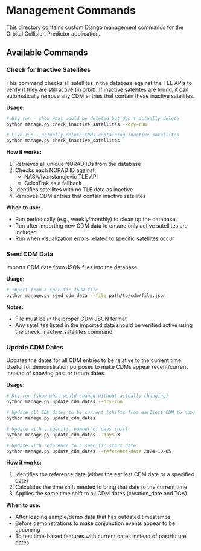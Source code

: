 # Management Commands

This directory contains custom Django management commands for the Orbital Collision Predictor application.

## Available Commands

### Check for Inactive Satellites

This command checks all satellites in the database against the TLE APIs to verify if they are still active (in orbit).
If inactive satellites are found, it can automatically remove any CDM entries that contain these inactive satellites.

**Usage:**

```bash
# Dry run - show what would be deleted but don't actually delete
python manage.py check_inactive_satellites --dry-run

# Live run - actually delete CDMs containing inactive satellites
python manage.py check_inactive_satellites
```

**How it works:**
1. Retrieves all unique NORAD IDs from the database
2. Checks each NORAD ID against:
   - NASA/Ivanstanojevic TLE API
   - CelesTrak as a fallback
3. Identifies satellites with no TLE data as inactive
4. Removes CDM entries that contain inactive satellites

**When to use:**
- Run periodically (e.g., weekly/monthly) to clean up the database
- Run after importing new CDM data to ensure only active satellites are included
- Run when visualization errors related to specific satellites occur

### Seed CDM Data

Imports CDM data from JSON files into the database.

**Usage:**

```bash
# Import from a specific JSON file
python manage.py seed_cdm_data --file path/to/cdm/file.json
```

**Notes:**
- File must be in the proper CDM JSON format
- Any satellites listed in the imported data should be verified active using the check_inactive_satellites command

### Update CDM Dates

Updates the dates for all CDM entries to be relative to the current time. Useful for demonstration purposes to make CDMs appear recent/current instead of showing past or future dates.

**Usage:**

```bash
# Dry run (show what would change without actually changing)
python manage.py update_cdm_dates --dry-run

# Update all CDM dates to be current (shifts from earliest CDM to now)
python manage.py update_cdm_dates

# Update with a specific number of days shift
python manage.py update_cdm_dates --days 3

# Update with reference to a specific start date
python manage.py update_cdm_dates --reference-date 2024-10-05
```

**How it works:**
1. Identifies the reference date (either the earliest CDM date or a specified date)
2. Calculates the time shift needed to bring that date to the current time
3. Applies the same time shift to all CDM dates (creation_date and TCA)

**When to use:**
- After loading sample/demo data that has outdated timestamps
- Before demonstrations to make conjunction events appear to be upcoming
- To test time-based features with current dates instead of past/future dates